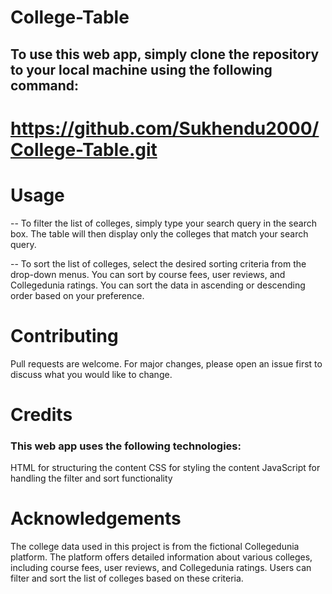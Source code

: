 # College-Table

## To use this web app, simply clone the repository to your local machine using the following command:
#  https://github.com/Sukhendu2000/College-Table.git
# Usage
-- To filter the list of colleges, simply type your search query in the search box. The table will then display only the colleges that match your search query.

-- To sort the list of colleges, select the desired sorting criteria from the drop-down menus. You can sort by course fees, user reviews, and Collegedunia ratings. You can sort the data in ascending or descending order based on your preference.

# Contributing
Pull requests are welcome. For major changes, please open an issue first to discuss what you would like to change.

# Credits
### This web app uses the following technologies:
HTML for structuring the content
CSS for styling the content
JavaScript for handling the filter and sort functionality


# Acknowledgements
The college data used in this project is from the fictional Collegedunia platform. The platform offers detailed information about various colleges, including course fees, user reviews, and Collegedunia ratings. Users can filter and sort the list of colleges based on these criteria.

